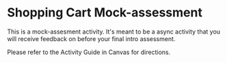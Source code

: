 # Shopping Cart Mock-assessment

This is a mock-assesment activity. It's meant to be a async activity that you will receive feedback on before your final intro assessment.

Please refer to the Activity Guide in Canvas for directions.
